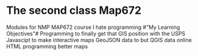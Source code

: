 # The second class Map672
Modules for NMP MAP672 course
I hate programming
#"My Learning Objectives"#
Programming to finally get that GIS position with the USPS
Javascipt to make interactive maps
GeoJSON data to but QGIS data online
HTML programming better maps
